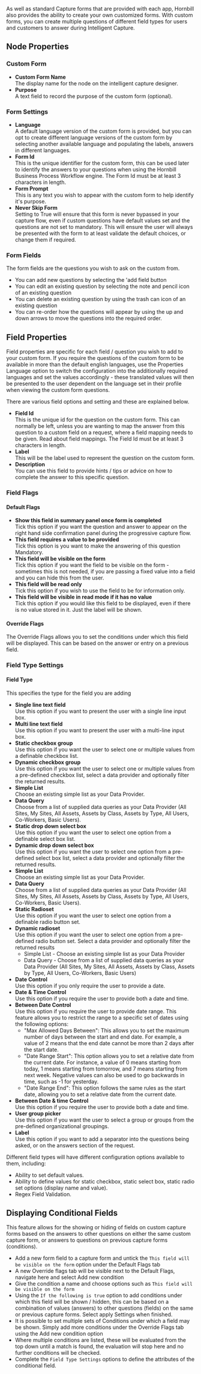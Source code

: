 As well as standard Capture forms that are provided with each app, Hornbill also provides the ability to create your own customized forms. With custom forms, you can create multiple questions of different field types for users and customers to answer during Intelligent Capture.

## Node Properties
### Custom Form
* **Custom Form Name**<br>The display name for the node on the intelligent capture designer.
* **Purpose**<br>A text field to record the purpose of the custom form (optional).

### Form Settings
* **Language**<br>A default language version of the custom form is provided, but you can opt to create different language versions of the custom form by selecting another available language and populating the labels, answers in different languages.
* **Form Id**<br>This is the unique identifier for the custom form, this can be used later to identify the answers to your questions when using the Hornbill Business Process Workflow engine. The Form Id must be at least 3 characters in length.
* **Form Prompt**<br>This is any text you wish to appear with the custom form to help identify it's purpose.
* **Never Skip Form**<br>Setting to True will ensure that this form is never bypassed in your capture flow, even if custom questions have default values set and the questions are not set to mandatory. This will ensure the user will always be presented with the form to at least validate the default choices, or change them if required.

### Form Fields
The form fields are the questions you wish to ask on the custom from.
* You can add new questions by selecting the 'add field button
* You can edit an existing question by selecting the note and pencil icon of an existing question
* You can delete an existing question by using the trash can icon of an existing question
* You can re-order how the questions will appear by using the up and down arrows to move the questions into the required order.

## Field Properties
Field properties are specific for each field / question you wish to add to your custom form. If you require the questions of the custom form to be available in more than the default english languages, use the Properties Language option to switch the configuration into the additionally required languages and set the values accordingly - these translated values will then be presented to the user dependent on the language set in their profile when viewing the custom form questions.

There are various field options and setting and these are explained below.

* **Field Id**<br>This is the unique id for the question on the custom form. This can normally be left, unless you are wanting to map the answer from this question to a custom field on a request, where a field mapping needs to be given. Read about field mappings. The Field Id must be at least 3 characters in length.
* **Label**<br>This will be the label used to represent the question on the custom form.
* **Description**<br>You can use this field to provide hints / tips or advice on how to complete the answer to this specific question.

### Field Flags
#### Default Flags
* **Show this field in summary panel once form is completed**<br>Tick this option if you want the question and answer to appear on the right hand side confirmation panel during the progressive capture flow.
* **This field requires a value to be provided**<br>Tick this option is you want to make the answering of this question Mandatory.
* **This field will be visible on the form**<br>Tick this option if you want the field to be visible on the form - sometimes this is not needed, if you are passing a fixed value into a field and you can hide this from the user.
* **This field will be read only**<br>Tick this option if you wish to use the field to be for information only.
* **This field will be visible in read mode if it has no value**<br>Tick this option if you would like this field to be displayed, even if there is no value stored in it. Just the label will be shown.

#### Override Flags
The Override Flags allows you to set the conditions under which this field will be displayed. This can be based on the answer or entry on a previous field.

### Field Type Settings

#### Field Type
This specifies the type for the field you are adding

* **Single line text field**<br>Use this option if you want to present the user with a single line input box.
* **Multi line text field**<br>Use this option if you want to present the user with a multi-line input box.
* **Static checkbox group**<br>Use this option if you want the user to select one or multiple values from a definable checkbox list.
* **Dynamic checkbox group**<br>Use this option if you want the user to select one or multiple values from a pre-defined checkbox list, select a data provider and optionally filter the returned results.
* **Simple List**<br>Choose an existing simple list as your Data Provider.
* **Data Query**<br>Choose from a list of supplied data queries as your Data Provider (All Sites, My Sites, All Assets, Assets by Class, Assets by Type, All Users, Co-Workers, Basic Users).
* **Static drop down select box**<br>Use this option if you want the user to select one option from a definable select box list.
* **Dynamic drop down select box**<br>Use this option if you want the user to select one option from a pre-defined select box list, select a data provider and optionally filter the returned results.
* **Simple List**<br>Choose an existing simple list as your Data Provider.
* **Data Query**<br>Choose from a list of supplied data queries as your Data Provider (All Sites, My Sites, All Assets, Assets by Class, Assets by Type, All Users, Co-Workers, Basic Users).
* **Static Radioset**<br>Use this option if you want the user to select one option from a definable radio button set.
* **Dynamic radioset**<br>Use this option if you want the user to select one option from a pre-defined radio button set. Select a data provider and optionally filter the returned results
    * Simple List - Choose an existing simple list as your Data Provider
    * Data Query - Choose from a list of supplied data queries as your Data Provider (All Sites, My Sites, All Assets, Assets by Class, Assets by Type, All Users, Co-Workers, Basic Users)
* **Date Control**<br>Use this option if you only require the user to provide a date.
* **Date & Time Control**<br>Use this option if you require the user to provide both a date and time.
* **Between Date Control**<br>Use this option if you require the user to provide date range. This feature allows you to restrict the range to a specific set of dates using the following options:
	*  "Max Allowed Days Between": This allows you to set the maximum number of days between the start and end date. For example, a value of 2 means that the end date cannot be more than 2 days after the start date. 
	*  "Date Range Start": This option allows you to set a relative date from the current date. For instance, a value of 0 means starting from today, 1 means starting from tomorrow, and 7 means starting from next week. Negative values can also be used to go backwards in time, such as -1 for yesterday.
	* "Date Range End": This option follows the same rules as the start date, allowing you to set a relative date from the current date.
* **Between Date & time Control**<br>Use this option if you require the user to provide both a date and time.
* **User group picker**<br>Use this option if you want the user to select a group or groups from the pre-defined organizational groupings.
* **Label**<br>Use this option if you want to add a separator into the questions being asked, or on the answers section of the request.

Different field types will have different configuration options available to them, including:
* Ability to set default values.
* Ability to define values for static checkbox, static select box, static radio set options (display name and value).
* Regex Field Validation.

## Displaying Conditional Fields
This feature allows for the showing or hiding of fields on custom capture forms based on the answers to other questions on either the same custom capture form, or answers to questions on previous capture forms (conditions).
* Add a new form field to a capture form and untick the `This field will be visible on the form` option under the Default Flags tab
* A new Override flags tab will be visible next to the Default Flags, navigate here and select Add new condition
* Give the condition a name and choose options such as `This field will be visible on the form`
* Using the `If the following is true` option to add conditions under which this field will be shown / hidden, this can be based on a combination of values (answers) to other questions (fields) on the same or previous capture forms. Select apply Settings when finished.
* It is possible to set multiple sets of Conditions under which a field may be shown. Simply add more conditions under the Override Flags tab using the Add new condition option
* Where multiple conditions are listed, these will be evaluated from the top down until a match is found, the evaluation will stop here and no further conditions will be checked.
* Complete the `Field Type Settings` options to define the attributes of the conditional field.